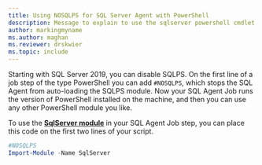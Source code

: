 ```yaml
---
title: Using NOSQLPS for SQL Server Agent with PowerShell
description: Message to explain to use the sqlserver powershell cmdlet instead of the sqlps cmdlet with SQL Server Agent
author: markingmyname
ms.author: maghan
ms.reviewer: drskwier
ms.topic: include
---
```


Starting with SQL Server 2019, you can disable SQLPS. On the first line of a job step of the type PowerShell you can add `#NOSQLPS`, which stops the SQL Agent from auto-loading the SQLPS module. Now your SQL Agent Job runs the version of PowerShell installed on the machine, and then you can use any other PowerShell module you like.

To use the [**SqlServer module**](https://www.powershellgallery.com/packages/Sqlserver/21.1.18235) in your SQL Agent Job step, you can place this code on the first two lines of your script.

```powershell
#NOSQLPS
Import-Module -Name SqlServer
```